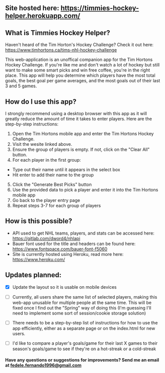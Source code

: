 ## Site hosted here: https://timmies-hockey-helper.herokuapp.com/


## What is Timmies Hockey Helper?
Haven't heard of the Tim Horton's Hockey Challenge? Check it out here: https://www.timhortons.ca/tims-nhl-hockey-challenge

This web-application is an unoffical companion app for the Tim Hortons Hockey Challenge. If you're like me and don't watch a lot of hockey but still want to make some smart picks and win free coffee, you're in the right place. This app will help you determine which players have the most total goals, the best goal per game averages, and the most goals out of their last 3 and 5 games. 


## How do I use this app?
I strongly recommend using a desktop browser with this app as it will greatly reduce the amount of time it takes to enter players. Here are the step-by-step instructions:
1. Open the Tim Hortons mobile app and enter the Tim Hortons Hockey Challenge.
2. Visit the wesite linked above.
3. Ensure the group of players is empty. If not, click on the "Clear All" button.
4. For each player in the first group: 
  * Type out their name until it appears in the select box
  * Hit enter to add their name to the group
5. Click the "Generate Best Picks" button
6. Use the provided data to pick a player and enter it into the Tim Hortons mobile app
7. Go back to the player entry page
8. Repeat steps 3-7 for each group of players


## How is this possible?
- API used to get NHL teams, players, and stats can be accessed here: https://gitlab.com/dword4/nhlapi
- Bauer font used for the title and headers can be found here: https://www.fontspace.com/bauer-font-f5060 
- Site is currently hosted using Heroku, read more here: https://www.heroku.com/


## Updates planned:
- [X] Update the layout so it is usable on mobile devices
- [ ] Currently, all users share the same list of selected players, making this web-app unusable for multiple people at the same time. This will be fixed once I find out the "Spring" way of doing this (I'm guessing I'll need to implement some sort of session/cookie storage solution)
- [ ] There needs to be a step-by-step list of instructions for how to use the app efficiently, either as a separate page or on the index.html for new users. 
- [ ] I'd like to compare a player's goals/game for their last X games to their season's goals/game to see if they're on a hot-streak or a cold-streak


#### Have any questions or suggestions for improvements? Send me an email at fedele.fernando1996@gmail.com

